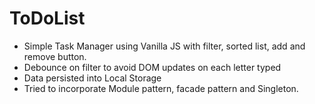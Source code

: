 # ToDoList

* Simple Task Manager using Vanilla JS with filter, sorted list, add and remove button.
* Debounce on filter to avoid DOM updates on each letter typed
* Data persisted into Local Storage
* Tried to incorporate Module pattern, facade pattern and Singleton.
